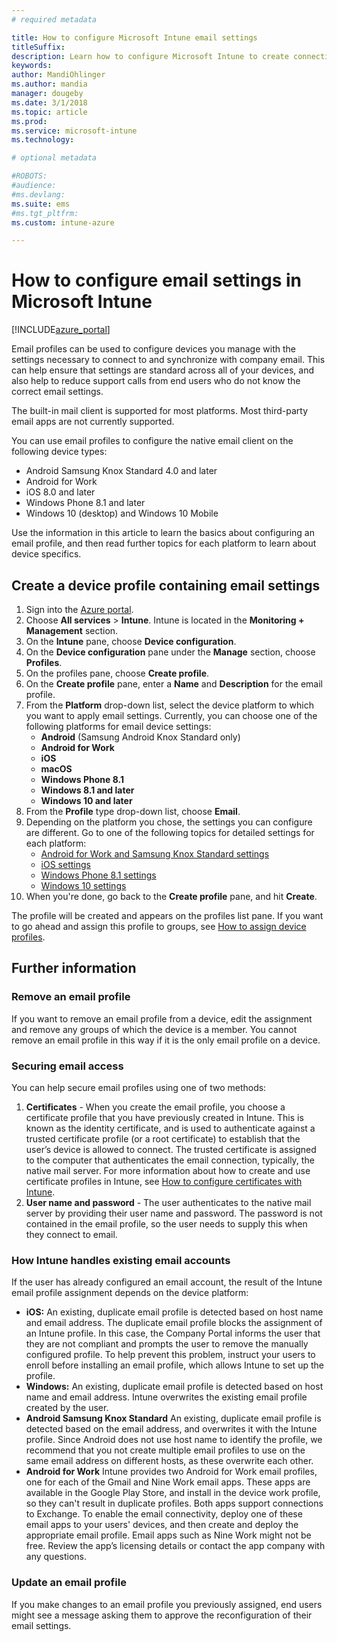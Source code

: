 ```yaml
---
# required metadata

title: How to configure Microsoft Intune email settings
titleSuffix:
description: Learn how to configure Microsoft Intune to create connections to corporate email on devices you manage.
keywords:
author: MandiOhlinger
ms.author: mandia
manager: dougeby
ms.date: 3/1/2018
ms.topic: article
ms.prod:
ms.service: microsoft-intune
ms.technology:

# optional metadata

#ROBOTS:
#audience:
#ms.devlang:
ms.suite: ems
#ms.tgt_pltfrm:
ms.custom: intune-azure

---
```


# How to configure email settings in Microsoft Intune

[!INCLUDE[azure_portal](./includes/azure_portal.md)]

Email profiles can be used to configure devices you manage with the settings necessary to connect to and synchronize with company email. This can help ensure that settings are standard across all of your devices, and also help to reduce support calls from end users who do not know the correct email settings.

The built-in mail client is supported for most platforms. Most third-party email apps are not currently supported.

You can use email profiles to configure the native email client on the following device types:

- Android Samsung Knox Standard 4.0 and later
- Android for Work
- iOS 8.0 and later
- Windows Phone 8.1 and later
- Windows 10 (desktop) and Windows 10 Mobile

Use the information in this article to learn the basics about configuring an email profile, and then read further topics for each platform to learn about device specifics.

## Create a device profile containing email settings

1. Sign into the [Azure portal](https://portal.azure.com).
2. Choose **All services** > **Intune**. Intune is located in the **Monitoring + Management** section.
3. On the **Intune** pane, choose **Device configuration**.
2. On the **Device configuration** pane under the **Manage** section, choose **Profiles**.
3. On the profiles pane, choose **Create profile**.
4. On the **Create profile** pane, enter a **Name** and **Description** for the email profile.
5. From the **Platform** drop-down list, select the device platform to which you want to apply email settings. Currently, you can choose one of the following platforms for email device settings:
	- **Android** (Samsung Android Knox Standard only)
	- **Android for Work**
	- **iOS**
	- **macOS**
	- **Windows Phone 8.1**
	- **Windows 8.1 and later**
	- **Windows 10 and later**
6. From the **Profile** type drop-down list, choose **Email**.
7. Depending on the platform you chose, the settings you can configure are different. Go to one of the following topics for detailed settings for each platform:
	- [Android for Work and Samsung Knox Standard settings](email-settings-android.md)
	- [iOS settings](email-settings-ios.md)
	- [Windows Phone 8.1 settings](email-settings-windows-phone-8-1.md)
	- [Windows 10 settings](email-settings-windows-10.md)
8. When you're done, go back to the **Create profile** pane, and hit **Create**.

The profile will be created and appears on the profiles list pane.
If you want to go ahead and assign this profile to groups, see [How to assign device profiles](device-profile-assign.md).

## Further information

### Remove an email profile

If you want to remove an email profile from a device, edit the assignment and remove any groups of which the device is a member. You cannot remove an email profile in this way if it is the only email profile on a device.

### Securing email access

You can help secure email profiles using one of two methods:

1. **Certificates** - When you create the email profile, you choose a certificate profile that you have previously created in Intune. This is known as the identity certificate, and is used to authenticate against a trusted certificate profile (or a root certificate) to establish that the user’s device is allowed to connect. The trusted certificate is assigned to the computer that authenticates the email connection, typically, the native mail server.
For more information about how to create and use certificate profiles in Intune, see [How to configure certificates with Intune](certificates-configure.md).
2. **User name and password** - The user authenticates to the native mail server by providing their user name and password.
The password is not contained in the email profile, so the user needs to supply this when they connect to email.


### How Intune handles existing email accounts

If the user has already configured an email account, the result of the Intune email profile assignment depends on the device platform:

- **iOS:** An existing, duplicate email profile is detected based on host name and email address. The duplicate email profile blocks the assignment of an Intune profile. In this case, the Company Portal informs the user that they are not compliant and prompts the user to remove the manually configured profile. To help prevent this problem, instruct your users to enroll before installing an email profile, which allows Intune to set up the profile.
- **Windows:** An existing, duplicate email profile is detected based on host name and email address. Intune overwrites the existing email profile created by the user.
- **Android Samsung Knox Standard** An existing, duplicate email profile is detected based on the email address, and overwrites it with the Intune profile.
Since Android does not use host name to identify the profile, we recommend that you not create multiple email profiles to use on the same email address on different hosts, as these overwrite each other.
- **Android for Work**
Intune provides two Android for Work email profiles, one for each of the Gmail and Nine Work email apps. These apps are available in the Google Play Store, and install in the device work profile, so they can't result in duplicate profiles. Both apps support connections to Exchange. To enable the email connectivity, deploy one of these email apps to your users' devices, and then create and deploy the appropriate email profile. Email apps such as Nine Work might not be free. Review the app’s licensing details or contact the app company with any questions.

### Update an email profile

If you make changes to an email profile you previously assigned, end users might see a message asking them to approve the reconfiguration of their email settings.
